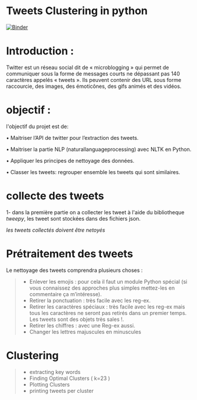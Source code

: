 # Tweets Clustering in python
[![Binder](https://mybinder.org/badge_logo.svg)](https://mybinder.org/v2/gh/GhazwaMa/DM_Project/main?filepath=projet_DM.ipynb)

# Introduction :

Twitter est un réseau social dit de « microblogging » qui permet de communiquer sous la forme de messages courts ne dépassant pas 140 caractères appelés « tweets ». Ils peuvent contenir des URL sous forme raccourcie, des images, des émoticônes, des gifs animés et des vidéos.

# objectif :

l'objectif du projet est de: 

• Maitriser l’API de twitter pour l’extraction des tweets.

• Maitriser la partie NLP (naturallanguageprocessing) avec NLTK en Python.

• Appliquer les principes de nettoyage des données.

• Classer les tweets: regrouper ensemble les tweets qui sont similaires.

# collecte des tweets

1- dans la première partie on a collecter les tweet à l'aide du bibliotheque *tweepy*, les tweet sont stockées dans des fichiers json.

*les tweets collectés doivent être netoyés*

# Prétraitement des tweets
Le nettoyage des tweets comprendra plusieurs choses :

> - Enlever les emojis : pour cela il faut un module Python spécial (si vous connaissez des approches plus simples mettez-les en commentaire ça m’intéresse).
> - Retirer la ponctuation : très facile avec les reg-ex.
> - Retirer les caractères spéciaux : très facile avec les reg-ex mais tous les caractères ne seront pas retirés dans un premier temps. Les tweets sont des objets très sales !.
> - Retirer les chiffres : avec une Reg-ex aussi.
> - Changer les lettres majuscules en minuscules


# Clustering

> - extracting key words
> - Finding Optimal Clusters ( k=23 )
> - Plotting Clusters
> - printing tweets per cluster
